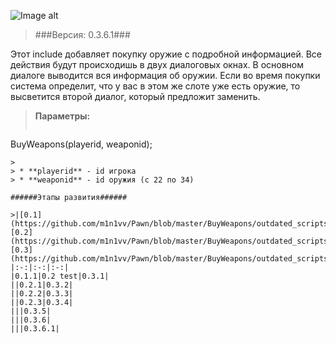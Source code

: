 ![Image alt](http://pawn-wiki.ru/uploads/imgs/img_1466732388__bw-logo.png)
> ###Версия: 0.3.6.1###

Этот include добавляет покупку оружие с подробной информацией. Все действия будут происходишь в двух диалоговых окнах. В основном диалоге выводится вся информация об оружии. Если во время покупки система определит, что у вас в этом же слоте уже есть оружие, то высветится второй диалог, который предложит заменить.

> **Параметры:**
> 
> ```pawn
BuyWeapons(playerid, weaponid);
```
> 
> * **playerid** - id игрока
> * **weaponid** - id оружия (с 22 по 34)

######Этапы развития######

>|[0.1](https://github.com/m1n1vv/Pawn/blob/master/BuyWeapons/outdated_scripts/buy_weapons_0.1.inc)|[0.2](https://github.com/m1n1vv/Pawn/blob/master/BuyWeapons/outdated_scripts/buy_weapons_0.2.inc)|[0.3](https://github.com/m1n1vv/Pawn/blob/master/BuyWeapons/outdated_scripts/buy_weapons_0.3.inc)|
|:-:|:-:|:-:|
|0.1.1|0.2 test|0.3.1|
||0.2.1|0.3.2|
||0.2.2|0.3.3|
||0.2.3|0.3.4|
|||0.3.5|
|||0.3.6|
|||0.3.6.1|
